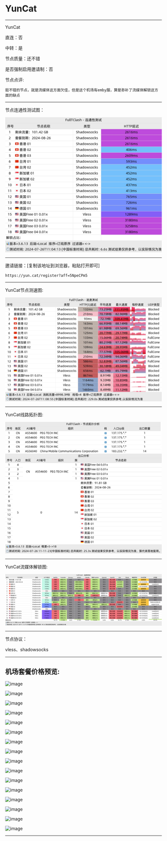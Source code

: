 # YunCat

-------------------------

YunCat

直连：否

中转：是

节点质量：还不错

是否强制启用邀请制：否

节点点评:

    挺不错的节点，就是流媒体这方面欠佳，但是这个机场有emby服，算是弥补了流媒体解锁这方面的缺点

-------------------------

节点连通性测试图：

![image](/img/58.png)

-------------------------

邀请链接：[复制该地址到浏览器，粘贴打开即可]

    https://yun.cat/register?aff=5NpeCPm5

-------------------------

YunCat节点测速图:

![image](/img/59.png)

-------------------------

YunCat线路拓扑图:

![image](/img/60.png)

-------------------------

YunCat流媒体解锁图:

![image](/img/61.png)

-------------------------

节点协议：

vless、shadowsocks

-------------------------

## 机场套餐价格预览:

![image](/price/YunCat/1.png)

![image](/price/YunCat/2.png)

![image](/price/YunCat/3.png)

![image](/price/YunCat/4.png)

![image](/price/YunCat/5.png)

![image](/price/YunCat/6.png)

![image](/price/YunCat/7.png)

![image](/price/YunCat/8.png)

![image](/price/YunCat/9.png)

![image](/price/YunCat/10.png)

![image](/price/YunCat/11.png)

![image](/price/YunCat/12.png)

![image](/price/YunCat/13.png)

![image](/price/YunCat/14.png)

![image](/price/YunCat/15.png)

![image](/price/YunCat/16.png)

-------------------------
